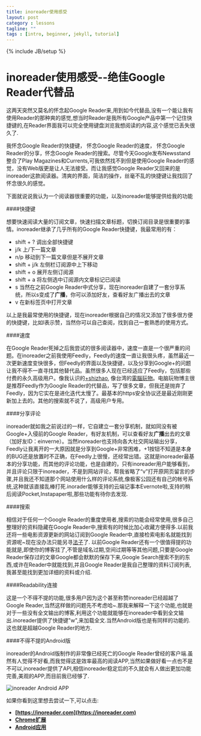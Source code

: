 ```yaml
---
title: inoreader使用感受
layout: post
category : lessons
tagline: ""
tags : [intro, beginner, jekyll, tutorial]
---
```

{% include JB/setup %}

inoreader使用感受--绝佳Google Reader代替品
===

这两天突然又莫名的怀念起Google Reader来,用到如今代替品,没有一个能让我有使用Reader的那种爽的感觉,想当时Reader是我所有Google产品中第一个记住快捷键的,在Reader界面我可以完全使用键盘浏览我想阅读的内容,这个感觉已丢失很久了.

我怀念Google Reader的快捷键，
怀念Google Reader的速度，
怀念Google Reader的分享，怀念Google Reader的搜索。尽管今天Google发布Newsstand整合了Play Magazines和Currents,可我依然找不到但是使用Google Reader的感觉，没有Web版更是让人无法接受。而让我感觉Google Reader又回来的是inoreader这款阅读器。清爽的界面，简洁的操作，丝毫不乱的快捷键让我找回了怀念很久的感觉。
<!--more-->
下面就说说我认为一个阅读器很重要的功能，以及inoreader能够提供给我的功能

####快捷键


想要快速阅读大量的订阅文章，快速扫描文章标题，切换订阅目录是很重要的事情。inoreader继承了几乎所有的Google Reader快捷键，我最常用的有：

* shift + ? 调出全部快捷键
* j/k 上/下一篇文章
* n/p 移动到下一篇文章但是不展开文章
* shift + j/k 左侧栏订阅源中上下移动
* shift + o 展开左侧订阅源
* shift + a 将左侧选中订阅源内文章标记已阅读
* s 当然在之前Google Reader中式分享，现在inoreader自建了一套分享系统，所以s变成了**广播**，你可以添加好友，查看好友广播出去的文章
* v 在新标签页中打开文章

以上是我最常使用的快捷键，现在inoreader根据自己的情况又添加了很多很方便的快捷键，比如l表示赞，当然你可以自己查阅，找到自己一套熟悉的使用方式。

####速度

在Google Reader死掉之后我尝试的很多阅读器中，速度一直是一个很严重的问题。在inoreader之前我使用Feedly，Feedly的速度一直让我很头疼，虽然最近一次更新速度变快很多，但Feedly的界面以及快捷键，以及分享到Google+的问题让我不得不一直寻找其他替代品。虽然很多人现在已经适应了Feedly，包括那些付费的永久高级用户。像我认识的[+shizhao](https://plus.google.com/+ShiZhao), 像台湾的[電腦玩物](http://playpcesor.blogspot.com/)。电脑玩物博主很是推荐Feedly作为Google Reader的代替品，写了很多文章，但我还是抛弃了Feedly，因为它实在是进化迭代太慢了。最基本的https安全协议还是最近刚刚更新加上去的。其他的搜索就不说了，高级用户专用。

####分享评论

inoreader就如我之前说过的一样，它自建立一套分享机制，就如同没有被Google+入侵前的Google Reader，有好友机制，可以查看好友**广播**出去的文章（加好友ID：einverne）。当然inoreader也支持向各大社交网站输出分享，Feedly让我离开的一大原因就是分享到Google+非常困难，+1按钮不知道是本身的BUG还是放置时不正确，在Feedly上很慢，还经常出错。这就是inoreader最基本的分享功能，而其他的评论功能，也是自建的，只有inoreader用户能够看到，并且评论只限于inoreader，不是到网站评论，帮我省略了“v”打开原网页留言的步骤,并且我还不知道那个网站使用什么样的评论系统,像极客公园还有自己的帐号系统,这种就该直接乱棒打死.inorader能够支持的云端记事本Evernote啦,支持的稍后阅读Pocket,Instapaper啦,那些功能有待你去发现.

####搜索

相信对于任何一个Google Reader的重度使用者,搜索的功能会经常使用,很多自己整理好的资料隐藏在Google Reader中,搜索有的时候比加心收藏方便得多.以前我还将一些电影资源更新的网站订阅到Google Reader中,直接检索电影名就能找到资源呢~现在没办法只能另寻[法子](http://www.einverne.tk/2013/10/movie-cse-for-douban.html)了. 以前Google Reader还有一个很值得提的功能就是,即使你的博客挂了,不管是域名过期,空间过期等等其他问题,只要是Google Reader保存过的文章Google都会默默的保存下来,Google Search搜索不到的东西,或许在Reader中就能找到,并且Google Reader是我自己整理的资料订阅列表,我甚至能找到更加详细的资料或介绍.

####Readability连接

这是一个不得不提的功能,很多用户因为这个甚至称赞inoreader已经超越了Google Reader,当然这样做的问题先不考虑哈~.那我来解释一下这个功能,也就是对于一些没有全文输出的博客,利用这个功能就能够在inoreader中看到全文输出.inoreader提供了快捷键"w",来加载全文.当然Android版也是有同样的功能的.这也就是超越Google Reader的地方.

####不得不提的Android版

inoreader的Android版制作的非常像已经死亡的Google Reader曾经的客户端.虽然有人觉得不好看,而我觉得这是效率最高的阅读APP,当然如果做好看一点也不是不可以,inoreader提供了API,相信inoreader稳定后的不久就会有人做出更加功能完善,美观的APP,而目前我已经够了.

![inoreader Android APP](https://lh6.googleusercontent.com/-YlUOmf7-pd8/Und0CXT3wMI/AAAAAAAAZbI/Vd53p8kr1iA/w311-h552-no/13+-+1)

如果你看到这里想去尝试一下,可以点击:

* **[https://inoreader.com](https://inoreader.com)**
* **[Chrome扩展](https://chrome.google.com/webstore/detail/inoreader-news-and-rss-re/hhglljfmpijadbpkalkclnhlncncdono)**
* **[Android应用](https://play.google.com/store/apps/details?id=com.innologica.inoreader)**